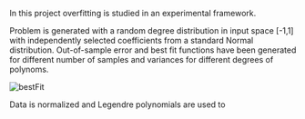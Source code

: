 In this project overfitting is studied in an experimental framework.

Problem is generated with a random degree distribution in input space [-1,1] with independently selected coefficients from a standard Normal distribution. 
Out-of-sample error and best fit functions have been generated for different number of samples and variances for different degrees of polynoms.

![bestFit](https://github.com/hmtkvs/Machine-Learning/tree/master/Overfitting/images/bestFit-1.png?raw=True)




Data is normalized and Legendre polynomials are used to   
